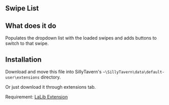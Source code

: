 ## **Swipe List**

## What does it do

Populates the dropdown list with the loaded swipes and adds buttons to switch to that swipe.

## Installation

Download and move this file into SillyTavern's `~\SillyTavern\data\default-user\extensions` directory.

Or just download it through extensions tab.

Requirement: [LaLib Extension](https://github.com/LenAnderson/SillyTavern-LALib)



